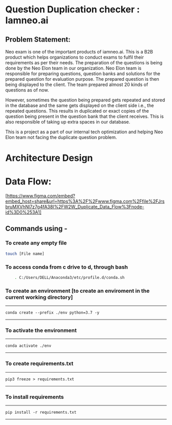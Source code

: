 # Question Duplication checker : Iamneo.ai

## Problem Statement: 
Neo exam is one of the important products of iamneo.ai. This is a B2B product which helps organizations to conduct exams to fulfil their requirements as per their needs. The preparation of the questions is being done by the Neo Elon team in our organization. Neo Elon team is responsible for preparing questions, question banks and solutions for the prepared question for evaluation purpose. The prepared question is then being displayed to the client. The team prepared almost 20 kinds of questions as of now. 

However, sometimes the question being prepared gets repeated and stored in the database and the same gets displayed on the client side i.e., the repeated questions. This results in duplicated or exact copies of the question being present in the question bank that the client receives.  This is also responsible of taking up extra spaces in our database.

This is a project as a part of our internal tech optimization and helping Neo Elon team not facing the duplicate question problem.

# Architecture Design



# Data Flow:
[https://www.figma.com/embed?embed_host=share&url=https%3A%2F%2Fwww.figma.com%2Ffile%2FJrsbruMXVhNl7z7g4fA38I%2FW2W_Duplicate_Data_Flow%3Fnode-id%3D0%253A1]

## Commands using -

### To create any empty file
```bash
touch [File name]
```

### To access conda from c drive to d, through bash
```bash
    . C:/Users/DELL/Anaconda3/etc/profile.d/conda.sh
```

### To create an environment [to create an enviroment in the current working directory]
--------------------
    conda create --prefix ./env python=3.7 -y 
--------------------

### To activate the environment
--------------------
    conda activate ./env
--------------------

### To create requirements.txt
--------------------
    pip3 freeze > requirements.txt
--------------------

### To install requirements
--------------------
    pip install -r requirements.txt 
--------------------
